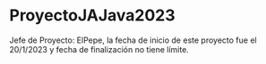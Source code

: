 # ProyectoJAJava2023
Jefe de Proyecto: ElPepe, la fecha de inicio de este proyecto fue el 20/1/2023 y fecha de finalización no tiene límite.
